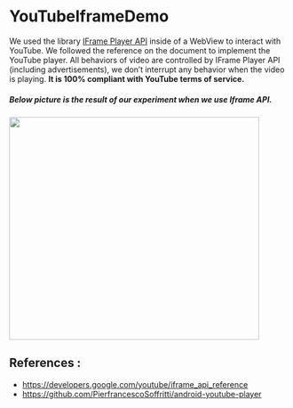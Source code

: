 # YouTubeIframeDemo


We used the library [IFrame Player API](https://developers.google.com/youtube/iframe_api_reference) inside of a WebView to interact with YouTube. We followed the reference on the document to implement the YouTube player. All behaviors of video are controlled by IFrame Player API (including advertisements), we don’t interrupt any behavior when the video is playing. **It is 100% compliant with YouTube terms of service.** 

##### Below picture is the result of our experiment when we use Iframe API.
<img height="400" width="450" src="https://i.imgur.com/Lx6m7w2.png">

## References :
- https://developers.google.com/youtube/iframe_api_reference
- https://github.com/PierfrancescoSoffritti/android-youtube-player
